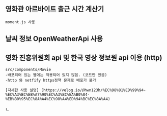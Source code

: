 ## 영화관 아르바이트 출근 시간 계산기

    moment.js 사용

## 날씨 정보 OpenWeatherApi 사용

## 영화 진흥위원회 api 및 한국 영상 정보원 api 이용 (http)

    src/components/Movie
    -배포되어 있는 웹에는 적용되어 있지 않음. (코드만 있음)
    -http 와 netfify https정책 문제로 배포가 불가

    [자세한 사용 설명] (https://velog.io/@hwn123h/%EC%98%81%ED%99%94-%EC%A3%BC%EB%A7%90%EC%A3%BC%EA%B0%84-%EB%B0%95%EC%8A%A4%EC%98%A4%ED%94%BC%EC%8A%A4)

ㄴ
